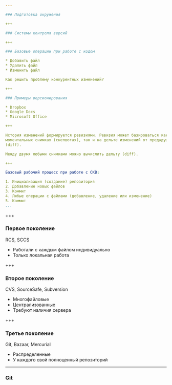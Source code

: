 ```yaml
---

### Подготовка окружения

+++

### Системы контроля версий

+++

### Базовые операции при работе с кодом

* Добавить файл
* Удалить файл
* Изменить файл

Как решить проблему конкурентных изменений?

+++

### Примеры версионирования

* Dropbox
* Google Docs
* Microsoft Office

+++

История изменений формируется ревизиями. Ревизия может базироваться как на
моментальных снимках (снепшотах), так и на дельте изменений от предыдущего состояния
(diff).

Между двумя любыми снимками можно вычислить дельту (diff).

+++

Базовый рабочий процесс при работе с СКВ:

1. Инициализация (создание) репозитория
2. Добавление новых файлов
3. Коммит
4. Любые операции с файлами (добавление, удаление или изменение)
5. Коммит
...
```


+++

### Первое поколение

RCS, SCCS

* Работали с каждым файлом индивидуально
* Только локальная работа

+++

### Второе поколение

CVS, SourceSafe, Subversion

* Многофайловые
* Централизованные
* Требуют наличия сервера

+++

### Третье поколение

Git, Bazaar, Mercurial

* Распределенные
* У каждого свой полноценный репозиторий

---

### Git